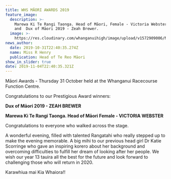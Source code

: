 ```yaml
---
title: WHS MĀORI AWARDS 2019
feature_image:
  description: >-
    Marewa Ki Te Rangi Taonga. Head of Māori, Female - Victoria Webster (left)
    and  Dux of Māori 2019 - Zeah Brewer.
  image: >-
    https://res.cloudinary.com/whanganuihigh/image/upload/v1572909006/News/1111111111.jpg
news_author:
  date: 2019-10-31T22:40:35.274Z
  name: Miss R Henry
  publication: Head of Te Reo Māori
show_in_slider: true
date: 2019-11-04T22:40:35.321Z
---
```

Māori Awards - Thursday 31 October held at the Whanganui Racecourse Function Centre.

Congratulations to our Prestigious Award winners:

**Dux of Māori 2019 - ZEAH BREWER**  

**Marewa Ki Te Rangi Taonga. Head of Māori Female - VICTORIA WEBSTER** 

Congratulations to everyone who walked across the stage.

A wonderful evening, filled with talented Rangatahi who really stepped up to make the evening memorable. A big mihi to our previous head girl Dr Katie Scorringe who gave an inspiring korero about her background and overcoming difficulties to fulfill her dream of looking after her people. We wish our year 13 tauira all the best for the future and look forward to challenging those who will return in 2020. 

Karawhiua mai Kia Whaiora!!

